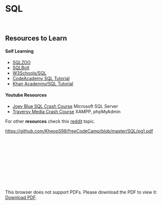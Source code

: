<h1>SQL</h1>
<br>

<h2>Resources to Learn</h2>
<h4>Self Learning</h4>
<ul>
  <li><a href="https://sqlzoo.net/" target="_blank" title="SQLZOO">SQLZOO</a></li>
  <li><a href="https://sqlbolt.com/" target="_blank" title="SQLBolt">SQLBolt</a></li>
  <li><a href="https://www.w3schools.com/sql/default.asp" target="_blank" title="W3S SQL Tutorial">W3Schools/SQL</a></li>
  <li><a href="https://www.codecademy.com/catalog/language/sql" target="_blank" title="CodeAcademy/SQL">CodeAcademy SQL Tutorial</a></li>
  <li><a href="https://www.khanacademy.org/computing/computer-programming/sql" target="_blank" title="Khan Academy SQL Tutorial">Khan Acadenmy/SQL Tutorial</a></li>
</ul>

<h4>Youtube Resources</h4>
<ul>
  <li><a href="https://youtu.be/9Pzj7Aj25lw" target="_blank" title="Joey Blue
    SQL CrashCourse">Joey Blue SQL Crash Course</a><span> Microsoft SQL Server</span></li>
  <li><a href="https://youtu.be/nWeW3sCmD2k" target="_blank" title="Traversy Crash Course">Traversy Media Crash Course</a><span> XAMPP, phpMyAdmin</span></li>
</ul>

<p>For other <strong>resources</strong> check this <a href="https://www.reddit.com/r/learnprogramming/comments/7bm47x/resources_to_learn_sql/" target="_blank" title="Reddit /learnprogramming topic">reddit</a> topic.</p>

https://github.com/KheopS98/freeCodeCamp/blob/master/SQL/pg1.pdf

<object data="https://github.com/KheopS98/freeCodeCamp/blob/master/SQL/pg1.pdf" type="application/pdf" width="700px" height="700px">
    <embed src="https://github.com/KheopS98/freeCodeCamp/blob/master/SQL/pg1.pdf">
        <p>This browser does not support PDFs. Please download the PDF to view it: <a href="http://yoursite.com/the.pdf">Download PDF</a>.</p>
    </embed>
</object>
